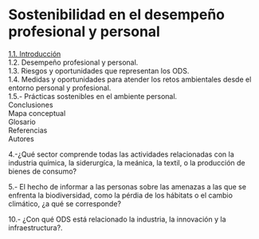 # Sostenibilidad en el desempeño profesional y personal

[1.1. Introducción](introduccion.md)  
1.2. Desempeño profesional y personal.  
1.3. Riesgos y oportunidades que representan los ODS.  
1.4. Medidas y oportunidades para atender los retos ambientales desde el entorno personal y profesional.  
1.5.- Prácticas sostenibles en el ambiente personal.  
Conclusiones  
Mapa conceptual  
Glosario  
Referencias  
Autores






4.-¿Qué sector comprende todas las actividades relacionadas con la industria química, la siderurgíca, la meánica, la textil, o la producción de bienes de consumo?

5.- El hecho de informar a las personas sobre las amenazas a las que se enfrenta la biodiversidad, como la pérdia de los hábitats o el cambio climático, ¿a qué se corresponde?


10.- ¿Con qué ODS está relacionado la industria, la innovación y la infraestructura?.

